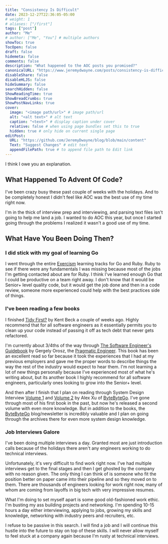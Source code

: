 ```yaml
---
title: "Consistency Is Difficult"
date: 2023-12-27T22:36:05-05:00
# weight: 1
# aliases: ["/first"]
tags: ["post"]
author: "Me"
# author: ["Me", "You"] # multiple authors
showToc: true
TocOpen: false
draft: false
hidemeta: false
comments: false
description: "What happened to the AOC posts you promised?"
canonicalURL: "https://www.jeremydwayne.com/posts/consistency-is-difficult/"
disableShare: false
disableHLJS: false
hideSummary: false
searchHidden: false
ShowReadingTime: true
ShowBreadCrumbs: true
ShowPostNavLinks: true
cover:
  image: "<image path/url>" # image path/url
  alt: "<alt text>" # alt text
  caption: "<text>" # display caption under cover
  relative: false # when using page bundles set this to true
  hidden: true # only hide on current single page
editPost:
  URL: "https://github.com/JeremyDwayne/blog/blob/main/content"
  Text: "Suggest Changes" # edit text
  appendFilePath: true # to append file path to Edit link
---
```


I think I owe you an explanation.

## What Happened To Advent Of Code?

I've been crazy busy these past couple of weeks with the holidays. And to be
completely honest I didn't feel like AOC was the best use of my time right now.

I'm in the thick of interview prep and interviewing, and parsing text files
isn't going to help me land a job. I wanted to do AOC this year, but once I
started going through the problems I realized it wasn't a good use of my time.

## What Have You Been Doing Then?

### I did stick with my goal of learning Go

I went through the entire [Exercism](https://exercism.org) learning tracks for
Go and Ruby. Ruby to see if there were any fundamentals I was missing because
most of the jobs I'm getting contacted about are for Ruby. I think I've learned
enough Go that I could be productive on a team right away. I don't know that it
would be Senior+ level quality code, but it would get the job done and then in a
code review, someone more experienced could help with the best practices side of
things.

### I've been reading a few books

I finished [Tidy First?](https://amzn.to/41C5oO6) by Kent Beck a couple of weeks
ago. Highly recommend that for all software engineers as it essentially permits
you to clean up your code instead of passing it off as tech debt that never gets
refactored.

I'm currently about 3/4ths of the way through
[The Software Engineer's Guidebook](https://amzn.to/3RFF3Kr) by Gergely Orosz,
the [Pragmatic Engineer](https://www.pragmaticengineer.com). This book has been
an excellent read so far because it took the experiences that I had at my
previous employers and gave me the proper words to describe things the way the
rest of the industry would expect to hear them. I'm not learning a lot of new
things personally because I've experienced most of what he's writing about, but
its another book I highly recommend for all software engineers, particularly
ones looking to grow into the Senior+ level.

And then after I finish that I plan on reading through System Design Interview
[Volume 1](https://amzn.to/3GZPIuL) and [Volume 2](https://amzn.to/3RH8zj4) by
Alex Xu of [ByteByteGo](https://bytebytego.com). I've gone through most of his
first book in the past, but now he's released a second volume with even more
knowledge. But in addition to the books, the
[ByteByteGo](https://blog.bytebytego.com) blog/newsletter is incredibly valuable
and I plan on going through the archives there for even more system design
knowledge.

### Job Interviews Galore

I've been doing multiple interviews a day. Granted most are just introduction
calls because of the holidays there aren't any engineers working to do technical
interviews.

Unfortunately, it's very difficult to find work right now. I've had multiple
interviews get to the final stages and then I get ghosted by the company with no
reason given. The only thing I can think of is someone who fit the position
better on paper came into their pipeline and so they moved on to them. There are
thousands of engineers looking for work right now, many of whom are coming from
layoffs in big tech with very impressive resumes.

What I'm doing to set myself apart is some good old-fashioned work ethic. I'm
busting my ass building projects and networking. I'm spending 10-15 hours a day
either interviewing, applying to jobs, growing my skills and knowledge,
networking with industry peers and recruiters, etc.

I refuse to be passive in this search. I will find a job and I will continue
this hustle into the future to stay on top of these skills. I will never allow
myself to feel stuck at a company again because I'm rusty at technical
interviews.
